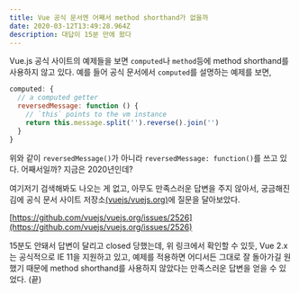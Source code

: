 ```yaml
---
title: Vue 공식 문서엔 어째서 method shorthand가 없을까
date: 2020-03-12T13:49:28.964Z
description: 대답이 15분 만에 왔다
---
```

Vue.js 공식 사이트의 예제들을 보면 `computed`나 `method`등에 method shorthand를 사용하지 않고 있다. 예를 들어 공식 문서에서 `computed`를 설명하는 예제를 보면,

```js
computed: {
  // a computed getter
  reversedMessage: function () {
    // `this` points to the vm instance
    return this.message.split('').reverse().join('')
  }
}
```

위와 같이 `reversedMessage()`가 아니라 `reversedMessage: function()`를 쓰고 있다. 어째서일까? 지금은 2020년인데?

여기저기 검색해봐도 나오는 게 없고, 아무도 만족스러운 답변을 주지 않아서, 궁금해진 김에 공식 문서 사이트 저장소[(vuejs/vuejs.org)](https://github.com/vuejs/vuejs.org)에 질문을 달아보았다.

[https://github.com/vuejs/vuejs.org/issues/2526](https://github.com/vuejs/vuejs.org/issues/2526)

15분도 안돼서 답변이 달리고 closed 당했는데, 위 링크에서 확인할 수 있듯, Vue 2.x는 공식적으로 IE 11을 지원하고 있고, 예제를 적용하면 어디서든 그대로 잘 돌아가길 원했기 때문에 method shorthand를 사용하지 않았다는 만족스러운 답변을 얻을 수 있었다. (끝)
